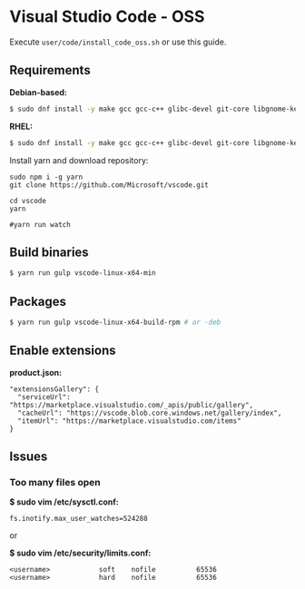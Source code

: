 # Visual Studio Code - OSS

Execute `user/code/install_code_oss.sh` or use this guide.

## Requirements

**Debian-based:**

```sh
$ sudo dnf install -y make gcc gcc-c++ glibc-devel git-core libgnome-keyring-devel tar libX11-devel python createrepo rpmdevtools fakeroot nodejs
```

**RHEL:**

```sh
$ sudo dnf install -y make gcc gcc-c++ glibc-devel git-core libgnome-keyring-devel tar libX11-devel python createrepo rpmdevtools fakeroot nodejs
```

Install yarn and download repository:

```
sudo npm i -g yarn
git clone https://github.com/Microsoft/vscode.git

cd vscode
yarn

#yarn run watch
```

## Build binaries

```sh
$ yarn run gulp vscode-linux-x64-min
```

## Packages

```sh
$ yarn run gulp vscode-linux-x64-build-rpm # or -deb
```

## Enable extensions

**product.json:**

```
"extensionsGallery": {
  "serviceUrl": "https://marketplace.visualstudio.com/_apis/public/gallery",
  "cacheUrl": "https://vscode.blob.core.windows.net/gallery/index",
  "itemUrl": "https://marketplace.visualstudio.com/items"
}

```

## Issues

### Too many files open

**$ sudo vim /etc/sysctl.conf:**

```
fs.inotify.max_user_watches=524288
```

or

**$ sudo vim /etc/security/limits.conf:**

```
<username>            soft    nofile          65536
<username>            hard    nofile          65536
```
